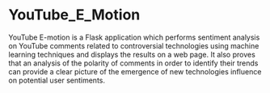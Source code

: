 # YouTube_E_Motion
 YouTube E-motion is a Flask application which performs sentiment analysis on YouTube comments related to controversial technologies using machine learning techniques and displays the results on a web page. It also proves that an analysis of the polarity of comments in order to identify their trends can provide a clear picture of the emergence of new technologies influence on potential user sentiments. 
